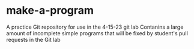 # make-a-program
A practice Git repository for use in the 4-15-23 git lab
Contanins a large amount of incomplete simple programs that will be fixed by student's pull requests in the Git lab
